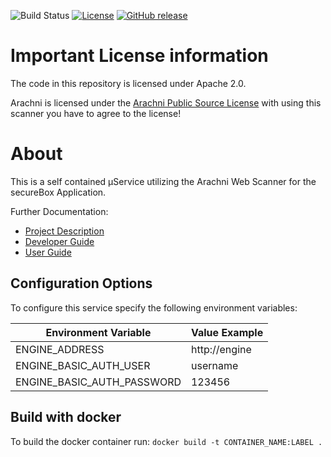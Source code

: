 ![Build Status](https://travis-ci.com/secureCodeBox/scanner-webapplication-arachni.svg?token=2Rsf2E9Bq3FduSxRf6tz&branch=develop)
[![License](https://img.shields.io/badge/License-Apache%202.0-blue.svg)](https://opensource.org/licenses/Apache-2.0)
[![GitHub release](https://img.shields.io/github/release/secureCodeBox/scanner-webapplication-arachni.svg)](https://github.com/secureCodeBox/scanner-webapplication-arachni/releases/latest)

# Important License information

The code in this repository is licensed under Apache 2.0.

Arachni is licensed under the [Arachni Public Source License](ARACHNI_LICENSE.md) with using this scanner you have to agree to the license!

# About

This is a self contained µService utilizing the Arachni Web Scanner for the secureBox Application.

Further Documentation:

- [Project Description][scb-project]
- [Developer Guide][scb-developer-guide]
- [User Guide][scb-user-guide]

## Configuration Options

To configure this service specify the following environment variables:

| Environment Variable       | Value Example |
| -------------------------- | ------------- |
| ENGINE_ADDRESS             | http://engine |
| ENGINE_BASIC_AUTH_USER     | username      |
| ENGINE_BASIC_AUTH_PASSWORD | 123456        |

## Build with docker

To build the docker container run: `docker build -t CONTAINER_NAME:LABEL .`

[scb-project]: https://github.com/secureCodeBox/secureCodeBox
[scb-developer-guide]: https://github.com/secureCodeBox/secureCodeBox/blob/develop/docs/developer-guide/README.md
[scb-developer-guidelines]: https://github.com/secureCodeBox/secureCodeBox/blob/develop/docs/developer-guide/README.md#guidelines
[scb-user-guide]: https://github.com/secureCodeBox/secureCodeBox/tree/develop/docs/user-guide
